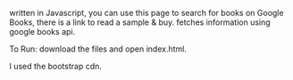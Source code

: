 written in Javascript, you can use this page to search for books on Google Books, there is a link to read a sample & buy. fetches information using google books api.

To Run: download the files and open index.html.

I used the bootstrap cdn.
